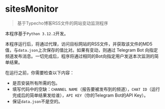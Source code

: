 # sitesMonitor
> 基于Typecho博客RSS文件的网站变动监测程序

本程序基于`Python 3.12.2`开发。

本程序运行后，将通过代理，访问目标网站的RSS文件，并获取该文件的MD5值，与`data.json`上次保存的值比对。如果有变动，则通过 Telegram Bot 向指定频道发布消息。一切完成后，程序将通过相同的Bot向指定用户发送本次监测的简单结果。

在运行之前，你需要检查以下内容：

- 是否安装所有所需的包。
- 填写代码中的空缺：`CHANNEL NAME`（报告要被发布到的频道），`CHAT ID`（运行完成后的简单结果发给谁），`API KEY`（你的Telegram Bot的API Key）。
- 保证`data.json`不是空的。